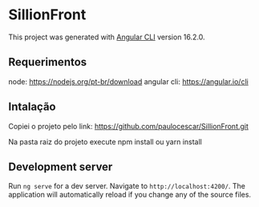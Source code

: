 # SillionFront

This project was generated with [Angular CLI](https://github.com/angular/angular-cli) version 16.2.0.

## Requerimentos
node: https://nodejs.org/pt-br/download
angular cli: https://angular.io/cli


## Intalação
Copiei o projeto pelo link: 
https://github.com/paulocescar/SillionFront.git

Na pasta raiz do projeto execute
npm install ou yarn install

## Development server

Run `ng serve` for a dev server. Navigate to `http://localhost:4200/`. The application will automatically reload if you change any of the source files.

